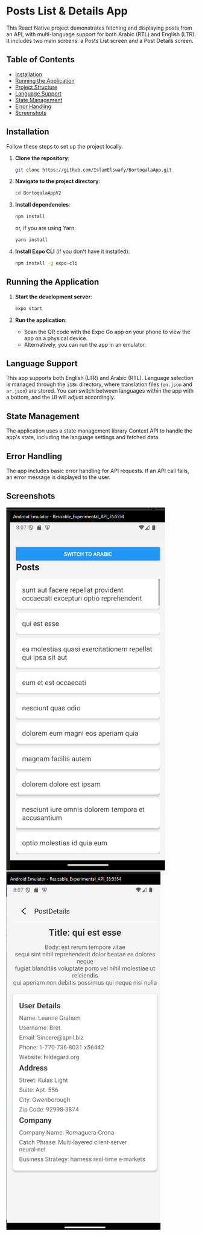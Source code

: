 # Posts List & Details App

This React Native project demonstrates fetching and displaying posts from an API, with multi-language support for both Arabic (RTL) and English (LTR). It includes two main screens: a Posts List screen and a Post Details screen.

## Table of Contents

- [Installation](#installation)
- [Running the Application](#running-the-application)
- [Project Structure](#project-structure)
- [Language Support](#language-support)
- [State Management](#state-management)
- [Error Handling](#error-handling)
- [Screenshots](#screenshots)

## Installation

Follow these steps to set up the project locally.

1. **Clone the repository**:

   ```bash
   git clone https://github.com/IslamElswafy/BortoqalaApp.git
   ```

2. **Navigate to the project directory**:

   ```bash
   cd BortoqalaAppV2
   ```

3. **Install dependencies**:

   ```bash
   npm install
   ```

   or, if you are using Yarn:

   ```bash
   yarn install
   ```

4. **Install Expo CLI** (if you don't have it installed):
   ```bash
   npm install -g expo-cli
   ```

## Running the Application

1. **Start the development server**:

   ```bash
   expo start
   ```

2. **Run the application**:
   - Scan the QR code with the Expo Go app on your phone to view the app on a physical device.
   - Alternatively, you can run the app in an emulator.

## Language Support

This app supports both English (LTR) and Arabic (RTL). Language selection is managed through the `i18n` directory, where translation files (`en.json` and `ar.json`) are stored. You can switch between languages within the app with a bottom, and the UI will adjust accordingly.

## State Management

The application uses a state management library Context API to handle the app's state, including the language settings and fetched data.

## Error Handling

The app includes basic error handling for API requests. If an API call fails, an error message is displayed to the user.

## Screenshots

![Posts List Screen](assets/2.png)
![Post Details Screen](assets/1.png)
